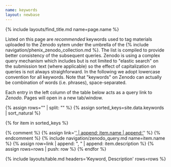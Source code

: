 ```yaml
---
name: keywords
layout: newbase
---
```

{% include layouts/find_title.md name=page.name %}

Listed on this page are *recommended* keywords used to tag materials uploaded to the Zenodo sytem under the umbrella of the {% include navigation/phenix_zenodo_collection.md %}. The list is compiled to provide better consistency of the subsequent queries. Zenodo is using a complex query mechanism which includes but is not limited to "elastic search" on the submission text (where applicable) so the effect of capitalization on queries is not always straighforward. In the following we adopt lowercase convention for all keywords. Note that "keywords" on Zenodo can actually be combination of words (i.e. phrases), space-separated.

Each entry in the left column of the table below acts as a query link to *Zenodo*. Pages will open in a new tab/window.

{% assign rows="" | split: "" %}
{% assign sorted_keys=site.data.keywords | sort_natural %}

{% for item in sorted_keys %}

{% comment %}
{% assign link='<a href="http://cnn.com">' | append: item.name | append:'</a>' %}
{% endcomment %}
{% include navigation/zenodo_query.md name=item.name %}
{% assign row=link | append: ", " | append: item.description %}
{% assign rows=rows | push: row %}
{% endfor %}

{% include layouts/table.md headers='Keyword, Description' rows=rows %}

